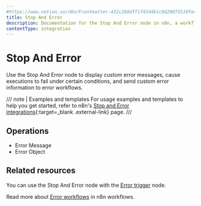 ```yaml
---
#https://www.notion.so/n8n/Frontmatter-432c2b8dff1f43d4b1c8d20075510fe4
title: Stop And Error
description: Documentation for the Stop And Error node in n8n, a workflow automation platform. Includes guidance on usage, and links to examples.
contentType: integration
---
```


# Stop And Error

Use the Stop And Error node to display custom error messages, cause executions to fail under certain conditions, and send custom error information to error workflows.

/// note | Examples and templates
For usage examples and templates to help you get started, refer to n8n's [Stop and Error integrations](https://n8n.io/integrations/stop-and-error/){:target=_blank .external-link} page.
///

## Operations

* Error Message
* Error Object

## Related resources

You can use the Stop And Error node with the [Error trigger](/integrations/builtin/core-nodes/n8n-nodes-base.errortrigger/) node.

Read more about [Error workflows](/flow-logic/error-handling/) in n8n workflows.

